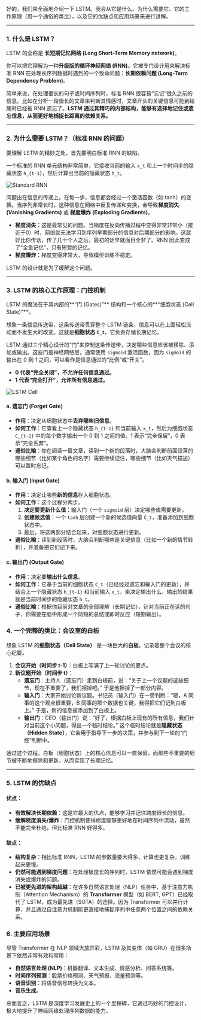 好的，我们来全面地介绍一下 LSTM。我会从它是什么、为什么需要它、它的工作原理（用一个通俗的类比），以及它的优缺点和应用场景来进行讲解。

---

### 1. 什么是 LSTM？

LSTM 的全称是 **长短期记忆网络 (Long Short-Term Memory network)**。

你可以把它理解为一种**升级版的循环神经网络 (RNN)**。它被专门设计用来解决标准 RNN 在处理长序列数据时遇到的一个致命问题：**长期依赖问题 (Long-Term Dependency Problem)**。

简单来说，在处理很长的句子或时间序列时，标准 RNN 很容易“忘记”很久之前的信息。比如在分析一段很长的文章来判断其情感时，文章开头的关键信息可能到结尾时已经被 RNN 遗忘了。**LSTM 通过其精巧的内部结构，能够有选择地记住或遗忘信息，从而更好地捕捉长距离的依赖关系。**

---

### 2. 为什么需要 LSTM？（标准 RNN 的问题）

要理解 LSTM 的精妙之处，首先要明白标准 RNN 的缺陷。

一个标准的 RNN 单元结构非常简单，它接收当前的输入 `x_t` 和上一个时间步的隐藏状态 `h_{t-1}`，然后计算出当前的隐藏状态 `h_t`。

![Standard RNN](https://colah.github.io/posts/2015-08-Understanding-LSTMs/img/RNN-rolled.png)

问题出在信息的传递上。在每一步，信息都会经过一个激活函数（如 tanh）的变换。当序列非常长时，这种信息在网络中反复传递和变换，会导致**梯度消失 (Vanishing Gradients)** 或 **梯度爆炸 (Exploding Gradients)**。

*   **梯度消失**：这是最常见的问题。当梯度在反向传播过程中变得非常非常小（接近于0）时，网络就无法学习到序列早期部分的信息对后期部分的影响。这就好比你传话，传了几十个人之后，最初的话早就面目全非了。RNN 因此变成了“金鱼记忆”，只有短暂的记忆。
*   **梯度爆炸**：梯度变得非常大，导致模型训练不稳定。

LSTM 的设计就是为了缓解这个问题。

---

### 3. LSTM 的核心工作原理：门控机制

LSTM 的魔法在于其内部的**“门 (Gates)”** 结构和一个核心的**“细胞状态 (Cell State)”**。

想象一条信息传送带，这条传送带贯穿整个 LSTM 链条，信息可以在上面轻松流动而不发生大的改变。这就是**细胞状态 `C_t`**，它负责存储长期记忆。

LSTM 通过三个精心设计的“门”来控制这条传送带，决定哪些信息应该被移除、添加或输出。这些门是神经网络层，通常使用 `sigmoid` 激活函数，因为 `sigmoid` 的输出在 0 到 1 之间，可以看作是信息通过的“比例”或“开关”。

*   **0 代表“完全关闭”，不允许任何信息通过。**
*   **1 代表“完全打开”，允许所有信息通过。**

![LSTM Cell](https://colah.github.io/posts/2015-08-Understanding-LSTMs/img/LSTM3-chain.png)

#### a. 遗忘门 (Forget Gate)

*   **作用**：决定从细胞状态中**丢弃哪些旧信息**。
*   **如何工作**：它查看上一个隐藏状态 `h_{t-1}` 和当前输入 `x_t`，然后为细胞状态 `C_{t-1}` 中的每个数字输出一个 0 到 1 之间的值。1 表示“完全保留”，0 表示“完全丢弃”。
*   **通俗比喻**：你在阅读一篇文章，读到一个新的段落时，大脑会判断前面段落的哪些细节（比如某个角色的名字）需要继续记住，哪些细节（比如天气描述）可以暂时忘记。

#### b. 输入门 (Input Gate)

*   **作用**：决定让哪些**新的信息**存入细胞状态。
*   **如何工作**：这个过程分两步。
    1.  **决定要更新什么值**：输入门（一个 `sigmoid` 层）决定哪些值需要更新。
    2.  **创建候选值**：一个 `tanh` 层创建一个新的候选值向量 `Č_t`，准备添加到细胞状态中。
    3.  最后，将这两部分结合起来，对细胞状态进行更新。
*   **通俗比喻**：读到新段落时，大脑会判断哪些是关键信息（比如一个新的情节转折），并准备把它们记下来。

#### c. 输出门 (Output Gate)

*   **作用**：决定要**输出什么信息**。
*   **如何工作**：它基于当前的细胞状态 `C_t`（已经经过遗忘和输入门的更新），并结合上一个隐藏状态 `h_{t-1}` 和当前输入 `x_t`，来决定输出什么。输出的结果就是当前时间步的隐藏状态 `h_t`。
*   **通俗比喻**：根据你目前对文章的全部理解（长期记忆），针对当前正在读的句子，你需要在脑中形成一个简短的总结或即时反应（短期输出）。

### 4. 一个完整的类比：会议室的白板

想象 LSTM 的**细胞状态（Cell State）** 是一块巨大的**白板**，记录着整个会议的核心纪要。

1.  **会议开始（时间步 t-1）**：白板上写满了上一轮讨论的要点。
2.  **新议题开始（时间步 t）**：
    *   **遗忘门**：主持人（遗忘门）走到白板前，说：“关于上一个议题的这些细节，现在不重要了，我们擦掉吧。” 于是他擦掉了一部分内容。
    *   **输入门**：大家开始讨论新议题。书记员（输入门）在一旁判断：“嗯，A 同事的这个观点很重要，B 同事的那个数据也关键，我得把它们记到白板上。” 于是，新的信息被添加到了白板上。
    *   **输出门**：CEO（输出门）说：“好了，根据白板上现有的所有信息，我们针对当前这个小问题，得出一个临时结论。” 这个临时结论就是**隐藏状态（Hidden State）**，它会用于指导下一步的决策，并参与到下一轮的“门控”判断中。

通过这个过程，白板（细胞状态）上的核心信息可以一直保留，而那些不重要的细节被不断地擦除和更新，从而实现了长期记忆。

---

### 5. LSTM 的优缺点

#### 优点：
*   **有效解决长期依赖**：这是它最大的优点，能够学习并记住跨度很长的信息。
*   **缓解梯度消失/爆炸**：门控机制使得梯度能够更好地在时间序列中流动，虽然不能完全杜绝，但比标准 RNN 好得多。

#### 缺点：
*   **结构复杂**：相比标准 RNN，LSTM 的参数量要大得多，计算也更复杂，训练起来更慢。
*   **仍然可能遇到梯度问题**：在处理极度长的序列时，LSTM 依然可能会遇到梯度消失或爆炸的问题。
*   **已被更先进的架构超越**：在许多自然语言处理（NLP）任务中，基于注意力机制（Attention Mechanism）的 **Transformer** 模型（如 BERT, GPT）已经取代了 LSTM，成为最先进（SOTA）的选择。因为 Transformer 可以并行计算，并且通过自注意力机制能更直接地捕捉序列中任意两个位置之间的依赖关系。

### 6. 主要应用场景

尽管 Transformer 在 NLP 领域大放异彩，LSTM 及其变体（如 GRU）在很多场景下依然非常有效和常用：

*   **自然语言处理 (NLP)**：机器翻译、文本生成、情感分析、问答系统等。
*   **时间序列预测**：股票价格预测、天气预报、流量预测等。
*   **语音识别**：将语音信号转换为文本。
*   **音乐生成**。

总而言之，LSTM 是深度学习发展史上的一个里程碑，它通过巧妙的门控设计，极大地提升了神经网络处理序列数据的能力。
